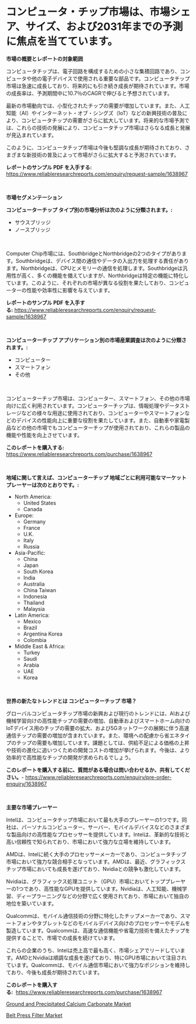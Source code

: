 <p><h1>コンピュータ・チップ市場は、市場シェア、サイズ、および2031年までの予測に焦点を当てています。</h1></p><p><strong>市場の概要とレポートの対象範囲</strong></p>
<p><p>コンピュータチップは、電子回路を構成するための小さな集積回路であり、コンピュータや他の電子デバイスで使用される重要な部品です。コンピュータチップ市場は急速に成長しており、将来的にも引き続き成長が期待されています。市場の成長率は、予測期間中に10.7％のCAGRで伸びると予想されています。</p><p>最新の市場動向では、小型化されたチップの需要が増加しています。また、人工知能（AI）やインターネット・オブ・シングズ（IoT）などの新興技術の普及により、コンピュータチップの需要がさらに拡大しています。将来的な市場予測では、これらの技術の発展により、コンピュータチップ市場はさらなる成長と発展が見込まれています。</p><p>このように、コンピュータチップ市場は今後も堅調な成長が期待されており、さまざまな新技術の普及によって市場がさらに拡大すると予測されています。</p></p>
<p><strong>レポートのサンプル PDF を入手する:</strong> <a href="https://www.reliableresearchreports.com/enquiry/request-sample/1638967">https://www.reliableresearchreports.com/enquiry/request-sample/1638967</a></p>
<p>&nbsp;</p>
<p><strong>市場セグメンテーション</strong></p>
<p><strong>コンピューターチップ タイプ別の市場分析は次のように分類されます。:</strong></p>
<p><ul><li>サウスブリッジ</li><li>ノースブリッジ</li></ul></p>
<p>&nbsp;</p>
<p><p>Computer Chip市場には、SouthbridgeとNorthbridgeの2つのタイプがあります。Southbridgeは、デバイス間の通信やデータの入出力を処理する責任があります。Northbridgeは、CPUとメモリーの通信を処理します。Southbridgeは汎用性が高く、多くの機能を備えていますが、Northbridgeは特定の機能に特化しています。このように、それぞれの市場が異なる役割を果たしており、コンピューターの性能や効率性に影響を与えています。</p></p>
<p><strong>レポートのサンプル PDF を入手する:</strong>&nbsp;<a href="https://www.reliableresearchreports.com/enquiry/request-sample/1638967">https://www.reliableresearchreports.com/enquiry/request-sample/1638967</a></p>
<p>&nbsp;</p>
<p><strong> コンピューターチップ アプリケーション別の市場産業調査は次のように分類されます。:</strong></p>
<p><ul><li>コンピューター</li><li>スマートフォン</li><li>その他</li></ul></p>
<p>&nbsp;</p>
<p><p>コンピューターチップ市場は、コンピューター、スマートフォン、その他の市場向けに広く利用されています。コンピューターチップは、情報処理やデータストレージなどの様々な用途に使用されており、コンピューターやスマートフォンなどのデバイスの性能向上に重要な役割を果たしています。また、自動車や家電製品などの他の市場でもコンピューターチップが使用されており、これらの製品の機能や性能を向上させています。</p></p>
<p><strong>このレポートを購入する:</strong>&nbsp; <a href="https://www.reliableresearchreports.com/purchase/1638967">https://www.reliableresearchreports.com/purchase/1638967</a></p>
<p>&nbsp;</p>
<p><strong>地域に関して言えば、コンピューターチップ 地域ごとに利用可能なマーケットプレーヤーは次のとおりです。:</strong></p>
<p><ul>
    <li>
        North America:
        <ul>
            <li>United States</li>
            <li>Canada</li>
        </ul>
    </li>
    <li>
        Europe:
        <ul>
            <li>Germany</li>
            <li>France</li>
            <li>U.K.</li>
            <li>Italy</li>
            <li>Russia</li>
        </ul>
    </li>
    <li>
        Asia-Pacific:
        <ul>
            <li>China</li>
            <li>Japan</li>
            <li>South Korea</li>
            <li>India</li>
            <li>Australia</li>
            <li>China Taiwan</li>
            <li>Indonesia</li>
            <li>Thailand</li>
            <li>Malaysia</li>
        </ul>
    </li>
    <li>
        Latin America:
        <ul>
            <li>Mexico</li>
            <li>Brazil</li>
            <li>Argentina Korea</li>
            <li>Colombia</li>
        </ul>
    </li>
    <li>
        Middle East & Africa:
        <ul>
            <li>Turkey</li>
            <li>Saudi</li>
            <li>Arabia</li>
            <li>UAE</li>
            <li>Korea</li>
        </ul>
    </li>
    </ul></p>
<p>&nbsp;</p>
<p><strong>世界の新たなトレンドとは コンピューターチップ 市場？</strong></p>
<p><p>グローバルコンピュータチップ市場の新興および現行のトレンドには、AIおよび機械学習向けの高性能チップの需要の増加、自動車およびスマートホーム向けのIoTデバイス用のチップの需要の拡大、および5Gネットワークの展開に伴う高速通信チップの需要の増加が含まれています。また、環境への配慮から省エネタイプのチップの需要も増加しています。課題としては、供給不足による価格の上昇や技術の進化に追いつくための開発コストの増加が挙げられます。今後は、より効率的で高性能なチップの開発が求められるでしょう。</p></p>
<p><strong>このレポートを購入する前に、質問がある場合は問い合わせるか、共有してください。</strong>- <a href="https://www.reliableresearchreports.com/enquiry/pre-order-enquiry/1638967">https://www.reliableresearchreports.com/enquiry/pre-order-enquiry/1638967</a></p>
<p>&nbsp;</p>
<p><strong>主要な市場プレーヤー</strong></p>
<p><p>Intelは、コンピュータチップ市場において最も大手のプレーヤーの1つです。同社は、パーソナルコンピューター、サーバー、モバイルデバイスなどのさまざまな製品向けの高性能なプロセッサーを提供しています。Intelは、革新的な技術と高い信頼性で知られており、市場において強力な立場を維持しています。</p><p>AMDは、Intelに続く大手のプロセッサーメーカーであり、コンピュータチップ市場において強力な競合相手となっています。AMDは、最近、グラフィックスチップ市場においても成長を遂げており、Nvidiaとの競争も激化しています。</p><p>Nvidiaは、グラフィックス処理ユニット（GPU）市場においてトッププレーヤーの1つであり、高性能なGPUを提供しています。Nvidiaは、人工知能、機械学習、ディープラーニングなどの分野で広く使用されており、市場において独自の地位を築いています。</p><p>Qualcommは、モバイル通信技術の分野に特化したチップメーカーであり、スマートフォンやタブレットなどのモバイルデバイス向けのプロセッサーやモデムを製造しています。Qualcommは、高速な通信機能や省電力技術を備えたチップを提供することで、市場での成長を続けています。</p><p>これらの企業のうち、Intelは売上高で最も高く、市場シェアでリードしています。AMDとNvidiaは順調な成長を遂げており、特にGPU市場において注目されています。Qualcommは、モバイル通信市場において強力なポジションを維持しており、今後も成長が期待されています。</p></p>
<p><strong>このレポートを購入する:</strong>&nbsp;&nbsp;<a href="https://www.reliableresearchreports.com/purchase/1638967">https://www.reliableresearchreports.com/purchase/1638967</a></p>
<p><p><a href="https://noble-drawer-34c.notion.site/Ground-and-Precipitated-Calcium-Carbonate-Market-Share-Market-New-Trends-Analysis-Report-By-Type--546845317fe04bcaac8d488fa43af92c">Ground and Precipitated Calcium Carbonate Market</a></p><p><a href="https://view.publitas.com/reportprime-1/belt-press-filter-market-share-market-new-trends-analysis-report-by-type-by-application-by-end-use-by-region-and-segment-forecasts-2024-2031/">Belt Press Filter Market</a></p></p>
